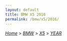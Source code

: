 ```yaml
---
layout: default
title: BMW X5 2016
permalink: /bmw/x5/2016/
---
```

[*Home*](/) > [*BMW*](/bmw/) > [*X5*](/bmw/x5/) > [*YEAR*](/bmw/x5/year/)
